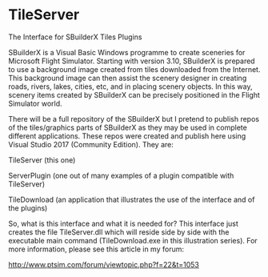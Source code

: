 # TileServer

The Interface for SBuilderX Tiles Plugins

SBuilderX is a Visual Basic Windows programme to create sceneries for Microsoft Flight Simulator. Starting with version 3.10, SBuilderX is prepared to use a background image created from tiles downloaded from the Internet. This background image can then assist the scenery designer in creating roads, rivers, lakes, cities, etc, and in placing scenery objects. In this way, scenery items created by SBuilderX can be precisely positioned in the Flight Simulator world.

There will be a full repository of the SBuilderX but I pretend to publish repos of the tiles/graphics parts of SBuilderX as they may be used in complete different applications. These repos were created and publish here using Visual Studio 2017 (Community Edition). They  are:

TileServer (this one)

ServerPlugin (one out of many examples of a plugin compatible with TileServer)

TileDownload (an application that illustrates the use of the interface and of the plugins)

So, what is this interface and what it is needed for? This interface just creates the file TileServer.dll which will reside side by side with the executable main command (TileDownload.exe in this illustration series). For more information, please see this article in my forum:

http://www.ptsim.com/forum/viewtopic.php?f=22&t=1053

